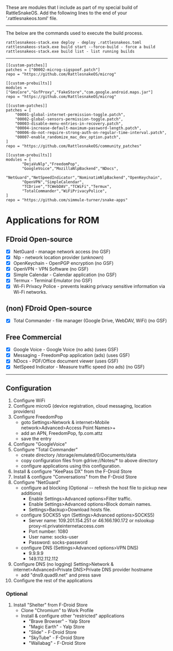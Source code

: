 These are modules that I include as part of my special build of RattleSnakeOS.
Add the following lines to the end of your '.rattlesnakeos.toml' file.
***
The below are the commands used to execute the build process.
```
rattlesnakeos-stack.exe deploy - deploy .rattlesnakeos.toml
rattlesnakeos-stack.exe build start --force-build - force a build
rattlesnakeos-stack.exe build list - list running builds
```
***

    [[custom-patches]]
    patches = ["00002-microg-sigspoof.patch"]
    repo = "https://github.com/RattlesnakeOS/microg"

    [[custom-prebuilts]]
    modules = ["GmsCore","GsfProxy","FakeStore","com.google.android.maps.jar"]
    repo = "https://github.com/RattlesnakeOS/microg"

    [[custom-patches]]
    patches = [
        "00001-global-internet-permission-toggle.patch",
        "00002-global-sensors-permission-toggle.patch",
        "00003-disable-menu-entries-in-recovery.patch",
        "00004-increase-default-maximum-password-length.patch",
        "00006-do-not-require-strong-auth-on-regular-time-interval.patch",
        "00007-enable_randomize_mac_dev_option.patch",
    ]
    repo = "https://github.com/RattlesnakeOS/community_patches"

    [[custom-prebuilts]]
    modules = [
           "DejaVuNlp","FreedomPop",
           "GoogleVoice","MozillaNlpBackend","NDocs",
           "NetGuard","NetSpeedIndicator","NominatimNlpBackend","OpenKeychain",
           "OpenVPN","SimpleCalendar",
           "TCDrive","TCWebDAV","TCWiFi","Termux",
           "TotalCommander","WiFiPrivacyPolice",
    ]
    repo = "https://github.com/simmule-turner/snake-apps"


# Applications for ROM

## FDroid Open-source
- [x] NetGuard - manage network access (no GSF)
- [x] Nlp - network location provider (unknown)
- [x] OpenKeychain - OpenPGP encryption (no GSF)
- [x] OpenVPN - VPN Software (no GSF)
- [x] Simple Calendar - Calendar application (no GSF)
- [x] Termux - Terminal Emulator (no GSF)
- [x] Wi-Fi Privacy Police - prevents leaking privacy sensitive information via Wi-Fi networks.

## (non) FDroid Open-source
- [x] Total Commander - file manager (Google Drive, WebDAV, WiFi) (no GSF)

## Free Commercial
- [x] Google Voice - Google Voice (no ads) (uses GSF)
- [x] Messaging - FreedomPop application (ads) (uses GSF)
- [x] NDocs - PDF/Office document viewer (uses GSF)
- [x] NetSpeed Indicator - Measure traffic speed (no ads) (no GSF)

***
## Configuration

1. Configure WiFi 
1. Configure microG (device registration, cloud messaging, location providers)
1. Configure FreedomPop
     - goto Settings>Network & internet>Mobile network>Advanced>Access Point Names>+
     - add an APN, FreedomPop, fp.com.attz
     - save the entry
1. Configure "GoogleVoice"
1. Configure "Total Commander"
     - create directory /storage/emulated/0/Documents/data
     - copy configuration files from gdrive://Notes/* to above directory
     - configure applications using this configuration.
1. Install & configure "KeePass DX" from the F-Droid Store
1. Install & configure "Conversations" from the F-Droid Store
1. Configure "NetGuard"
     - configure ad blocking (Optional -- refresh the host file to pickup new additions)
          - Enable Settings>Advanced options>Filter traffic.
          - Enable Settings>Advanced options>Block domain names.
          - Settings>Backup>Download hosts file.
     - configure SOCKS5 vpn (Settings>Advanced options>SOCKS5)
          - Server name: 109.201.154.251 or 46.166.190.172 or nslookup proxy-nl.privateinternetaccess.com
          - Port number: 1080
          - User name: socks-user
          - Password: socks-password
      - configure DNS (Settings>Advanced options>VPN DNS)
           - 9.9.9.9
           - 149.112.112.112
1. Configure DNS (no logging) Setting>Network & internet>Advanced>Private DNS>Private DNS provider hostname
     - add "dns9.quad9.net" and press save
1. Configure the rest of the applications

### Optional
1. Install "Shelter" from F-Droid Store
     - Clone "Chromium" to Work Profile
     - Install & configure other "restricted" applications
       - "Brave Browser" - Yalp Store
       - "Magic Earth" - Yalp Store
       - "Slide" - F-Droid Store
       - "SkyTube" - F-Droid Store
       - "Wallabag" - F-Droid Store
